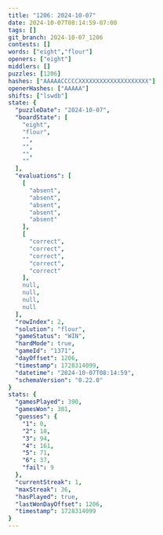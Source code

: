 ```yaml
---
title: "1206: 2024-10-07"
date: 2024-10-07T08:14:59-07:00
tags: []
git_branch: 2024-10-07_1206
contests: []
words: ["eight","flour"]
openers: ["eight"]
middlers: []
puzzles: [1206]
hashes: ["AAAAACCCCCXXXXXXXXXXXXXXXXXXXX"]
openerHashes: ["AAAAA"]
shifts: ["lswdb"]
state: {
  "puzzleDate": "2024-10-07",
  "boardState": [
    "eight",
    "flour",
    "",
    "",
    "",
    ""
  ],
  "evaluations": [
    [
      "absent",
      "absent",
      "absent",
      "absent",
      "absent"
    ],
    [
      "correct",
      "correct",
      "correct",
      "correct",
      "correct"
    ],
    null,
    null,
    null,
    null
  ],
  "rowIndex": 2,
  "solution": "flour",
  "gameStatus": "WIN",
  "hardMode": true,
  "gameId": "1371",
  "dayOffset": 1206,
  "timestamp": 1728314099,
  "datetime": "2024-10-07T08:14:59",
  "schemaVersion": "0.22.0"
}
stats: {
  "gamesPlayed": 390,
  "gamesWon": 381,
  "guesses": {
    "1": 0,
    "2": 18,
    "3": 94,
    "4": 161,
    "5": 71,
    "6": 37,
    "fail": 9
  },
  "currentStreak": 1,
  "maxStreak": 36,
  "hasPlayed": true,
  "lastWonDayOffset": 1206,
  "timestamp": 1728314099
}
---
```

<!-- more -->
